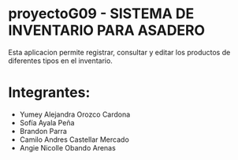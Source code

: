 # proyectoG09 - SISTEMA DE INVENTARIO PARA ASADERO

Esta aplicacion permite registrar, consultar y editar los productos de diferentes tipos en el inventario.

# Integrantes:
- Yumey Alejandra Orozco Cardona
- Sofía Ayala Peña
- Brandon Parra
- Camilo Andres Castellar Mercado
- Angie Nicolle Obando Arenas
